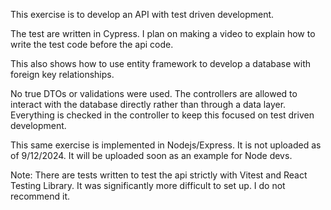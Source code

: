 This exercise is to develop an API with test driven development.

The test are written in Cypress. I plan on making a video to explain how to write the test code before the api code.

This also shows how to use entity framework to develop a database with foreign key relationships.

No true DTOs or validations were used. The controllers are allowed to interact with the database directly rather than through a data layer. Everything is checked in the controller to keep this focused on test driven development.

This same exercise is implemented in Nodejs/Express. It is not uploaded as of 9/12/2024. It will be uploaded soon as an example for Node devs.

Note: There are tests written to test the api strictly with Vitest and React Testing Library. It was significantly more difficult to set up. I do not recommend it.
